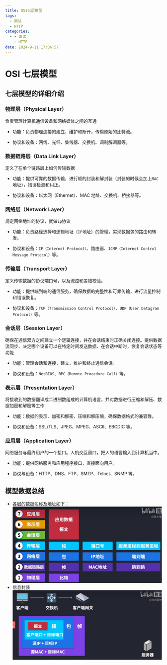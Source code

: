 ```yaml
---
title: OSI七层模型
tags:
  - 面试
  - HTTP
categories:
  - - 面试
    - HTTP
date: 2024-9-11 17:06:57
---
```


<!-- @format -->

# OSI 七层模型

## 七层模型的详细介绍

### 物理层（Physical Layer）

负责管理计算机通信设备和网络媒体之间的互通

- 功能：负责物理连接的建立、维护和断开，传输原始的比特流。

- 协议和设备：网线、光纤、集线器、交换机、调制解调器等。

### 数据链路层（Data Link Layer）

定义了在单个链路层上如何传输数据

- 功能：提供可靠的数据传输，进行帧的封装和解封装（封装的时候会加上`MAC`地址），错误检测和纠正。

- 协议和设备：以太网（Ethernet）、MAC 地址、交换机、桥接器等。

### 网络层（Network Layer）

规定网络地址的协议，就做`ip`协议

- 功能：负责路径选择和逻辑地址（`IP`地址）的管理，实现数据包的路由和转发。

- 协议和设备：`IP（Internet Protocol）`、路由器、`ICMP（Internet Control Message Protocol）`等。

### 传输层（Transport Layer）

定义传输数据的协议端口号，以及流控和差错校验。

- 功能：提供端到端的通信服务，确保数据的完整性和可靠传输，进行流量控制和错误恢复。

- 协议和设备：`TCP（Transmission Control Protocol）`、`UDP（User Datagram Protocol）`等。

### 会话层（Session Layer）

确保在通信双方之间建立一个逻辑连接，并在会话结束时正确关闭连接。提供数据流同步、决定哪个设备可以在特定时间发送数据、在会话中断时，恢复会话状态等功能

- 功能：管理会话和连接，建立、维护和终止通信会话。

- 协议和设备：`NetBIOS`、`RPC（Remote Procedure Call）`等。

### 表示层（Presentation Layer）

将接收到的数据翻译成二进制数组成的计算机语言，并对数据进行压缩和解压、数据加密和解密等工作

- 功能：数据的表示、加密和解密、压缩和解压缩，确保数据格式的兼容性。

- 协议和设备：SSL/TLS、JPEG、MPEG、ASCII、EBCDIC 等。

### 应用层（Application Layer）

网络服务与最终用户的一个接口。人机交互窗口，把人的语言输入到计算机当中。

- 功能：提供网络服务和应用程序接口，直接面向用户。

- 协议与设备：HTTP、DNS、FTP、SMTP、Telnet、SNMP 等。

## 模型数据总结

- 各层的数据名称及地址如下：
  ![模型数据总结](../images/blog-2024-09-11-17-23-25.png)
- 信息封装
  ![信息封装](../images/blog-2024-09-11-19-19-15.png)

<!-- @format -->
